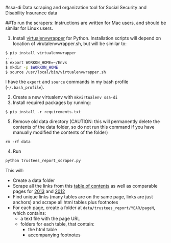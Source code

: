 #ssa-di
Data scraping and organization tool for Social Security and Disability Insurance data

##To run the scrapers:
Instructions are written for Mac users, and should be similar for Linux users.

1. Install [virtualenvwrapper](https://virtualenvwrapper.readthedocs.org/en/latest/) for Python. Installation scripts will depend on location of virutalenvwrapper.sh, but will be similar to:

 ```bash
 $ pip install virtualenvwrapper
 ...
 $ export WORKON_HOME=~/Envs
 $ mkdir -p $WORKON_HOME
 $ source /usr/local/bin/virtualenvwrapper.sh
 ```
 
 I have the `export` and `source` commands in my bash profile (`~/.bash_profile`).
 
2. Create a new virtualenv with `mkvirtualenv ssa-di`
3. Install required packages by running:
 ```
 $ pip install -r requirements.txt
 ```
5. Remove old data directory (CAUTION: this will permanently delete the contents of the data folder, so do not run this command if you have manually modified the contents of the folder)
```
rm -rf data
```
4. Run
```bash
python trustees_report_scraper.py
```
 
 This will:
 * Create a data folder 
 * Scrape all the links from this [table of contents](http://www.ssa.gov/OACT/TR/2014/X1_trLOT.html) as well as comparable pages for [2013](http://www.ssa.gov/OACT/TR/2013/X1_trLOT.html) and [2012]((http://www.ssa.gov/OACT/TR/2012/X1_trLOT.html))
 * Find unique links (many tables are on the same page, links are just anchors) and scrape all html tables plus footnotes
 * For each page, create a folder at `data/trustees_report/YEAR/pageN`, which contains:
 	* a text file with the page URL
 	* folders for each table, that contain:
 		* the html table
 		* accompanying footnotes